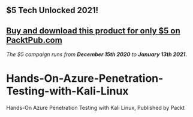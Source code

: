 ## $5 Tech Unlocked 2021!
[Buy and download this product for only $5 on PacktPub.com](https://www.packtpub.com/)
-----
*The $5 campaign         runs from __December 15th 2020__ to __January 13th 2021.__*

# Hands-On-Azure-Penetration-Testing-with-Kali-Linux
Hands-On Azure Penetration Testing with Kali Linux, Published by Packt
